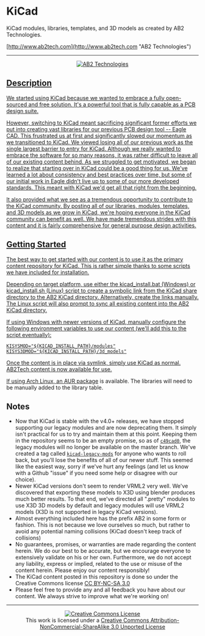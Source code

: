 KiCad
=====

KiCad modules, libraries, templates, and 3D models as created by AB2 Technologies.

[http://www.ab2tech.com](http://www.ab2tech.com "AB2 Technologies")

- - -

<div align="center"><a href="http://www.ab2tech.com"><img src="https://raw.github.com/ab2tech/KiCad/master/AB2Tech_300.png" alt="AB2 Technologies" /></img></div>

Description
-----------
We started using KiCad because we wanted to embrace a fully open-sourced and free solution. It's a powerful tool that is fully capable as a PCB design suite.

However, switching to KiCad meant sacrificing significant former efforts we put into creating vast libraries for our previous PCB design tool -- Eagle CAD. This frustrated us at first and significantly slowed our momentum as we transitioned to KiCad. We viewed losing all of our previous work as the single largest barrier to entry for KiCad. Although we really wanted to embrace the software for so many reasons, it was rather difficult to leave all of our existing content behind. As we struggled to get motivated, we began to realize that starting over in KiCad could be a good thing for us. We've learned a lot about consistency and best practices over time, but some of our initial work in Eagle didn't live up to some of our more developed standards. This meant with KiCad we'd get all that right from the beginning.

It also provided what we see as a tremendous opportunity to contribute to the KiCad community. By posting all of our libraries, modules, templates, and 3D models as we grow in KiCad, we're hoping everyone in the KiCad community can benefit as well. We have made tremendous strides with this content and it is fairly comprehensive for general purpose design activities.

Getting Started
---------------
The best way to get started with our content is to use it as the primary content repository for KiCad. This is rather simple thanks to some scripts we have included for installation.

Depending on target platform, use either the kicad_install.bat (Windows) or kicad_install.sh (Linux) script to create a symbolic link from the KiCad share directory to the AB2 KiCad directory. Alternatively, create the links manually. The Linux script will also prompt to sync all existing content into the AB2 KiCad directory.

If using Windows with newer versions of KiCad, manually configure the following environment variables to use our content (we'll add this to the script eventually):

    KISYSMOD="${KICAD_INSTALL_PATH}/modules"
    KISYS3DMOD="${KICAD_INSTALL_PATH}/3d_models"

Once the content is in place via symlink, simply use KiCad as normal. AB2Tech content is now available for use.

If using Arch Linux, an [AUR package](https://aur.archlinux.org/packages/kicad-library-ab2-git/) is available.  The libraries will need to be manually added to the library table.

Notes
-----
* Now that KiCad is stable with the v4.0+ releases, we have stopped supporting our legacy modules and are now deprecating them. It simply isn't practical for us to try and maintain them at this point. Keeping them in the repository seems to be an empty promise, so as of [`c49cad0`](https://github.com/ab2tech/KiCad/commit/c49cad0aa551aaa073e81186e0085f801f765bc1), the legacy modules will no longer be available on the master branch. We've created a tag called [`kicad-legacy-mods`](https://github.com/ab2tech/KiCad/releases/tag/kicad-legacy-mods) for anyone who wants to roll back, but you'll lose the benefits of all of our newer stuff. This seemed like the easiest way, sorry if we've hurt any feelings (and let us know with a Github "issue" if you need some help or disagree with our choice).
* Newer KiCad versions don't seem to render VRML2 very well. We've discovered that exporting these models to X3D using blender produces much better results. To that end, we've directed all ".pretty" modules to use X3D 3D models by default and legacy modules will use VRML2 models (X3D is not supported in legacy KiCad versions).
* Almost everything included here has the prefix AB2 in some form or fashion. This is not because we love ourselves so much, but rather to avoid any potential naming collisions (KiCad doesn't keep track of collisions)
* No guarantees, promises, or warranties are made regarding the content herein. We do our best to be accurate, but we encourage everyone to extensively validate on his or her own. Furthermore, we do not accept any liability, express or implied, related to the use or misuse of the content herein. Please enjoy our content responsibly!
* The KiCad content posted in this repository is done so under the Creative Commons license [CC BY-NC-SA 3.0](http://creativecommons.org/licenses/by-nc-sa/3.0/)
* Please feel free to provide any and all feedback you have about our content. We always strive to improve what we're working on!

- - -

<div align="center"><a rel="license" href="http://creativecommons.org/licenses/by-nc-sa/3.0/deed.en_US"><img alt="Creative Commons License" style="border-width:0" src="http://i.creativecommons.org/l/by-nc-sa/3.0/88x31.png" /></a><br />This work is licensed under a <a rel="license" href="http://creativecommons.org/licenses/by-nc-sa/3.0/deed.en_US">Creative Commons Attribution-NonCommercial-ShareAlike 3.0 Unported License</a></div>
